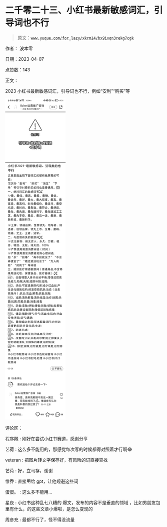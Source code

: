# 二千零二十三、小红书最新敏感词汇，引导词也不行

> 原文：[`www.yuque.com/for_lazy/xkrm14/bx9ivqn3rekg7cgk`](https://www.yuque.com/for_lazy/xkrm14/bx9ivqn3rekg7cgk)

作者： 波本零

日期：2023-04-07

点赞数：143

正文：

2023 小红书最新敏感词汇，引导词也不行，例如“安利”“购买”等

![](img/89f6784347cbe4824acb8e8d33f18439.png)

评论区：

程序羱 : 刚好在尝试小红书赛道，感谢分享

艺荷 : 这么多不能用的，那感觉每次写的时候都得对照着才行啊😂

veteran : 把图片转文字保存好，有风险的词直接查找

艺荷 : 好，立马存，谢谢

惟乔 : 直接甩给 gpt，让他规避这些词

蛋蛋。 : 这么多不能用...

星夜 : 小红书这种乱七八糟的 爆文，发布的内容不是垂直的领域 ，比如男朋友包里有什么，的这些文章小爆啦，是怎么变现的

周彦充 : 最都不行了，怪不得没流量

